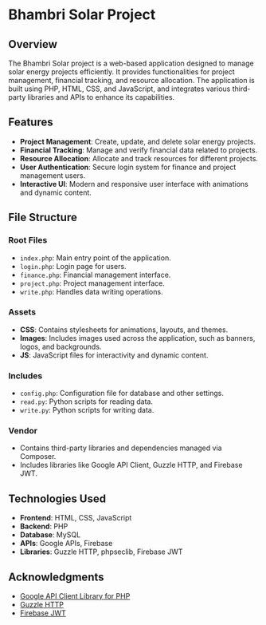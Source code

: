 # Bhambri Solar Project

## Overview
The Bhambri Solar project is a web-based application designed to manage solar energy projects efficiently. It provides functionalities for project management, financial tracking, and resource allocation. The application is built using PHP, HTML, CSS, and JavaScript, and integrates various third-party libraries and APIs to enhance its capabilities.

## Features
- **Project Management**: Create, update, and delete solar energy projects.
- **Financial Tracking**: Manage and verify financial data related to projects.
- **Resource Allocation**: Allocate and track resources for different projects.
- **User Authentication**: Secure login system for finance and project management users.
- **Interactive UI**: Modern and responsive user interface with animations and dynamic content.

## File Structure
### Root Files
- `index.php`: Main entry point of the application.
- `login.php`: Login page for users.
- `finance.php`: Financial management interface.
- `project.php`: Project management interface.
- `write.php`: Handles data writing operations.

### Assets
- **CSS**: Contains stylesheets for animations, layouts, and themes.
- **Images**: Includes images used across the application, such as banners, logos, and backgrounds.
- **JS**: JavaScript files for interactivity and dynamic content.

### Includes
- `config.php`: Configuration file for database and other settings.
- `read.py`: Python scripts for reading data.
- `write.py`: Python scripts for writing data.

### Vendor
- Contains third-party libraries and dependencies managed via Composer.
- Includes libraries like Google API Client, Guzzle HTTP, and Firebase JWT.

## Technologies Used
- **Frontend**: HTML, CSS, JavaScript
- **Backend**: PHP
- **Database**: MySQL
- **APIs**: Google APIs, Firebase
- **Libraries**: Guzzle HTTP, phpseclib, Firebase JWT

## Acknowledgments
- [Google API Client Library for PHP](https://github.com/googleapis/google-api-php-client)
- [Guzzle HTTP](https://github.com/guzzle/guzzle)
- [Firebase JWT](https://github.com/firebase/php-jwt)
